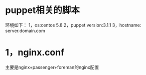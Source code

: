 puppet相关的脚本
===================
环境如下：
1，os:centos 5.8
2，puppet version:3.1.1
3，hostname: server.domain.com

1，nginx.conf
=============
主要是nginx+passenger+foreman的nginx配置
